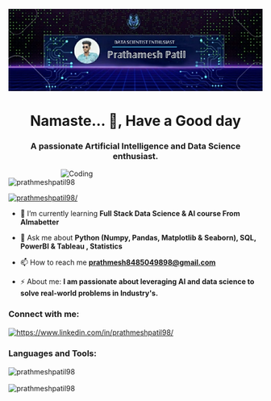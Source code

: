 <!-- Your Banner Image -->
![Banner](https://github.com/prathmeshpatil98/prathmeshpatil98/blob/main/prathmeshpicgithub.jpg)

<!-- Introduction -->
<h1 align="center">Namaste... 👋, Have a Good day</h1>
<h3 align="center">A passionate Artificial Intelligence and Data Science enthusiast.</h3>

<!-- Profile Image -->
<img align="right" alt="Coding" width="400" src="https://www.ringcentral.com/us/en/blog/wp-content/uploads/2020/07/342907102-Three-applications-for-AI-tech-in-your-business-workflow-Social-GIF-1.gif">

<!-- Profile Views Counter -->
<p align="left"> <img src="https://komarev.com/ghpvc/?username=prathmeshpatil98&label=Profile%20views&color=0e75b6&style=flat" alt="prathmeshpatil98" /> </p>

<!-- LinkedIn Badge -->
<p align="left"> <a href="https://www.linkedin.com/in/prathmeshpatil98/" target="_blank"><img src="https://img.shields.io/badge/linkedin-prathmeshpatil98/-blue?logo=linkedin&style=for-the-badge" alt="prathmeshpatil98/" /></a> </p>

<!-- Learning and Expertise -->
- 🌱 I’m currently learning **Full Stack Data Science & AI course From Almabetter**

<!-- Skills -->
- 💬 Ask me about **Python (Numpy, Pandas, Matplotlib & Seaborn), SQL, PowerBI & Tableau , Statistics**

<!-- Contact Information -->
- 📫 How to reach me **prathmesh8485049898@gmail.com**

<!-- About Me -->
- ⚡ About me: **I am passionate about leveraging AI and data science to solve real-world problems in Industry's.**

<!-- Social Media Links -->
<h3 align="left">Connect with me:</h3>
  <a href="https://www.linkedin.com/in/prathmeshpatil98/" target="blank">
    <img align="center" src="https://raw.githubusercontent.com/rahuldkjain/github-profile-readme-generator/master/src/images/icons/Social/linked-in-alt.svg" alt="https://www.linkedin.com/in/prathmeshpatil98/" height="30" width="40" />
  </a>
</p>

<!-- Languages and Tools -->
<h3 align="left">Languages and Tools:</h3>
<p align="left">
  <!-- Add icons and links for your languages and tools -->
</p>

<!-- GitHub Stats -->
<p><img align="center" src="https://github-readme-stats.vercel.app/api/top-langs?username=prathmeshpatil98&show_icons=true&locale=en&layout=compact" alt="prathmeshpatil98" /></p>

<p><img align="center" src="https://github-readme-streak-stats.herokuapp.com/?user=prathmeshpatil98" alt="prathmeshpatil98" /></p>
